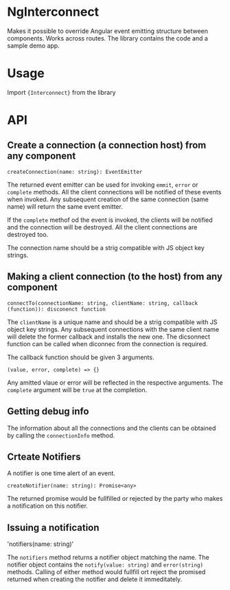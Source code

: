 # NgInterconnect

Makes it possible to override Angular event emitting structure between components. Works across routes. The library contains the code and a sample demo app.

# Usage
Import `{Interconnect}` from the library


# API

## Create a connection (a connection host) from any component

`createConnection(name: string): EventEmitter`

The returned event emitter can be used for invoking `emmit`, `error` or `complete` methods. All the client connections will be notified of these events when invoked. Any subsequent creation of the same connection (same name) will return the same event emitter.

If the `complete` methof od the event is invoked, the clients will be notified and the connection will be destroyed. All the client connections are destroyed too.

The connection name should be a strig compatible with JS object key strings.


## Making a client connection (to the host) from any component

`connectTo(connectionName: string, clientName: string, callback (function)): disconenct function`

The `clientName` is a unique name and should be a strig compatible with JS object key strings. Any subsequent connections with the same client name will delete the former callback and installs the new one. The dicsonnect function can be called when diconnec from the connection is required.

The callback function should be given 3 arguments.

`(value, error, complete) => {}`

Any amitted vlaue or error will be reflected in the respective arguments. The `complete` argument will be `true` at the completion.


## Getting debug info
The information about all the connections and the clients can be obtained by calling the `connectionInfo` method.



## Crteate Notifiers

A notifier is one time alert of an event. 

`createNotifier(name: string): Promise<any>`

The returned promise would be fullfilled or rejected by the party who makes a notification on this notifier.


## Issuing a notification

'notifiers(name: string)'

The `notifiers` method returns a notifier object matching the name. The notifier object contains the `notify(value: string)` and `error(string)` methods. Calling of either method would fullfill ort reject the promised returned when creating the notifier and delete it immeditately.


